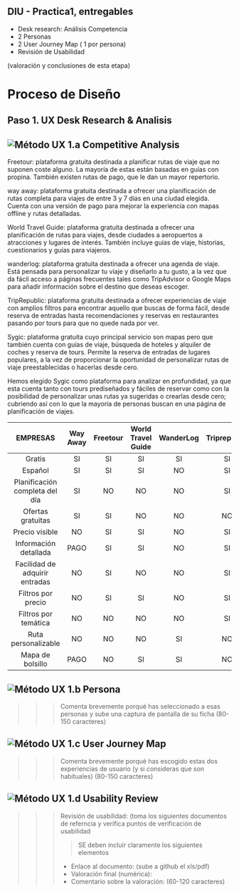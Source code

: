 ## DIU - Practica1, entregables




- Desk research: Análisis Competencia 
- 2 Personas 
- 2 User Journey Map  ( 1 por persona)
- Revisión de Usabilidad 


(valoración y conclusiones de esta etapa)

# Proceso de Diseño 

## Paso 1. UX Desk Research & Analisis 

![Método UX](img/Competitive.png) 1.a Competitive Analysis
-----

Freetour: plataforma gratuita destinada a planificar rutas de viaje que no suponen coste alguno. La mayoría de estas están basadas en guías con propina. También existen rutas de pago, que le dan un mayor repertorio.

way away: plataforma gratuita destinada a ofrecer una planificación de rutas completa para viajes de entre 3 y 7 días en una ciudad elegida. Cuenta con una versión de pago para mejorar la experiencia con mapas offline y rutas detalladas.

World Travel Guide: plataforma gratuita destinada a ofrecer una planificación de rutas para viajes, desde ciudades a aeropuertos a atracciones y lugares de interés. También incluye guías de viaje, historias, cuestionarios y guías para viajeros.

wanderlog: plataforma gratuita destinada a ofrecer una agenda de viaje. Está pensada para personalizar tu viaje y diseñarlo a tu gusto, a la vez que da fácil acceso a páginas frecuentes tales como TripAdvisor o Google Maps para añadir información sobre el destino que deseas escoger.

TripRepublic: plataforma gratuita destinada a ofrecer experiencias de viaje con amplios filtros para encontrar aquello que buscas de forma fácil, desde reserva de entradas hasta recomendaciones y reservas en restaurantes pasando por tours para que no quede nada por ver.

Sygic: plataforma gratuita cuyo principal servicio son mapas pero que también cuenta con guías de viaje, búsqueda de hoteles y alquiler de coches y reserva de tours. Permite la reserva de entradas de lugares populares, a la vez de proporcionar la oportunidad de personalizar rutas de viaje preestablecidas o hacerlas desde cero.

Hemos elegido Sygic como plataforma para analizar en profundidad, ya que esta cuenta tanto con tours prediseñados y fáciles de reservar como con la posibilidad de personalizar unas rutas ya sugeridas o crearlas desde cero; cubriendo así con lo que la mayoría de personas buscan en una página de planificación de viajes.

|EMPRESAS                        | Way Away | Freetour | World Travel Guide  | WanderLog  | Triprepublic  | Sygic Travel Maps |
| :------:                       | :------: | :------: |  :---------------:  | :--------: |  :--------:   | :---------------: |
| Gratis                         |    SI    |    SI    |          SI         |     SI     |      SI       |         SI        |
| Español                        |    SI    |    SI    |          SI         |     NO     |      SI       |         SI        |
| Planificación completa del día |    SI    |    NO    |          NO         |     NO     |      SI       |         SI        |
| Ofertas gratuitas              |    SI    |    SI    |          NO         |     NO     |      NO       |         SI        |       
| Precio visible                 |    NO    |    SI    |          SI         |     NO     |      SI       |         NO        |
| Información detallada          |   PAGO   |    SI    |          SI         |     NO     |      SI       |         SI        |       
| Facilidad de adquirir entradas |    NO    |    SI    |          NO         |     NO     |      SI       |         SI        |
| Filtros por precio             |    NO    |    SI    |          SI         |     NO     |      SI       |         NO        |  
| Filtros por temática           |    NO    |    NO    |          NO         |     NO     |      SI       |         SI        |  
| Ruta personalizable            |    NO    |    NO    |          NO         |     SI     |      NO       |         SI        |
| Mapa de bolsillo               |   PAGO   |    NO    |          SI         |     SI     |      NO       |         SI        |

![Método UX](img/Persona.png) 1.b Persona
-----

>>> Comenta brevemente porqué has seleccionado a esas personas y sube una captura de pantalla de su ficha  (80-150 caracteres)

![Método UX](img/JourneyMap.png) 1.c User Journey Map
----


>>> Comenta brevemente porqué has escogido estas dos experiencias de usuario (y si consideras que son habituales) (80-150 caracteres) 

![Método UX](img/usabilityReview.png) 1.d Usability Review
----
>>>  Revisión de usabilidad: (toma los siguientes documentos de referncia y verifica puntos de verificación de  usabilidad
>>>> SE deben incluir claramente los siguientes elementos
>>> - Enlace al documento:  (sube a github el xls/pdf) 
>>> - Valoración final (numérica): 
>>> - Comentario sobre la valoración:  (60-120 caracteres)
